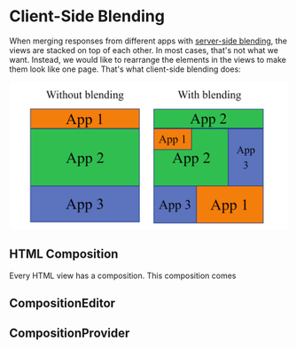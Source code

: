 # Client-Side Blending

When merging responses from different apps with [server-side blending](server-side-blending), the views are stacked on top of each other. In most cases, that's not what we want. Instead, we would like to rearrange the elements in the views to make them look like one page. That's what client-side blending does:

![Blending comparison](/assets/BlendingComparison2.png)

## HTML Composition

Every HTML view has a composition. This composition comes



## CompositionEditor



## CompositionProvider

